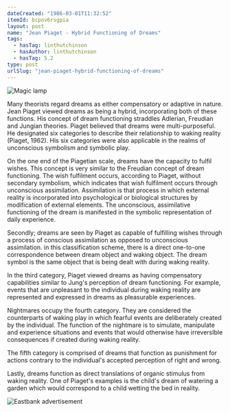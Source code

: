 ```yaml
---
dateCreated: "1986-03-01T11:32:52"
itemId: bcpov6rsgpia
layout: post
name: "Jean Piaget - Hybrid Functioning of Dreams"
tags:
  - hasTag: linthutchinson
  - hasAuthor: linthutchinson
  - hasTag: 5.2
type: post
urlSlug: "jean-piaget-hybrid-functioning-of-dreams"
---
```


<img src="../images/post-bcpov6rsgpia-0.png" style="max-width: 200px; height: auto" alt="Magic lamp"/>

Many theorists regard dreams as either compensatory or adaptive in nature. Jean Piaget viewed dreams as being a hybrid, incorporating both of these functions. His concept of dream functioning straddles Adlerian, Freudian and Jungian theories. Piaget believed that dreams were multi-purposeful. He designated six categories to describe their relationship to waking reality (Piaget, 1962). His six categories were also applicable in the realms of unconscious symbolism and symbolic play.

On the one end of the Piagetian scale, dreams have the capacity to fulfil wishes. This concept is very similar to the Freudian concept of dream functioning. The wish fulfilment occurs, according to Piaget, without secondary symbolism, which indicates that wish fulfilment occurs through unconscious assimilation. Assimilation is that process in which external reality is incorporated into psychological or biological structures by modification of external elements. The unconscious, assimilative functioning of the dream is manifested in the symbolic representation of daily experience.

Secondly; dreams are seen by Piaget as capable of fulfilling wishes through a process of conscious assimilation as opposed to unconscious assimilation. in this classification scheme, there is a direct one-to-one correspondence between dream object and waking object. The dream symbol is the same object that is being dealt with during waking reality.

In the third category, Piaget viewed dreams as having compensatory capabilities similar to Jung's perception of dream functioning. For example, events that are unpleasant to the individual during waking reality are represented and expressed in dreams as pleasurable experiences.

Nightmares occupy the fourth category. They are considered the counterparts of waking play in which fearful events are deliberately created by the individual. The function of the nightmare is to simulate, manipulate and experience situations and events that would otherwise have irreversIble consequences if created during waking reality.

The fifth category is comprised of dreams that function as punishment for actions contrary to the individual's accepted perception of right and wrong.

Lastly, dreams function as direct translations of organic stimulus from waking reality. One of Piaget's examples is the child's dream of watering a garden which would correspond to a child wetting the bed in reality.

![Eastbank advertisement](../images/post-bcpov6rsgpia-1.png)

